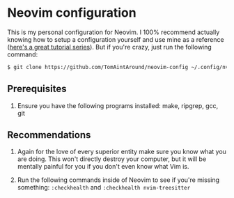 # Neovim configuration

This is my personal configuration for Neovim. I 100% recommend actually knowing how to setup a configuration yourself and use mine as a reference ([here's a great tutorial series](https://www.youtube.com/watch?v=TQn2hJeHQbM&list=PLep05UYkc6wTyBe7kPjQFWVXTlhKeQejM)). But if you're crazy, just run the following command:
```sh
$ git clone https://github.com/TomAintAround/neovim-config ~/.config/nvim
```

## Prerequisites

1. Ensure you have the following programs installed: make, ripgrep, gcc, git

## Recommendations

1. Again for the love of every superior entity make sure you know what you are doing. This won't directly destroy your computer, but it will be mentally painful for you if you don't even know what Vim is.

2. Run the following commands inside of Neovim to see if you're missing something: `:checkhealth` and `:checkhealth nvim-treesitter`
